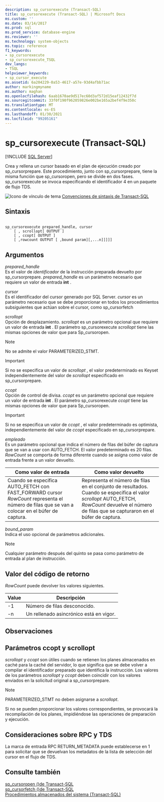 ```yaml
---
description: sp_cursorexecute (Transact-SQL)
title: sp_cursorexecute (Transact-SQL) | Microsoft Docs
ms.custom: ''
ms.date: 03/14/2017
ms.prod: sql
ms.prod_service: database-engine
ms.reviewer: ''
ms.technology: system-objects
ms.topic: reference
f1_keywords:
- sp_cursorexecute
- sp_cursorexecute_TSQL
dev_langs:
- TSQL
helpviewer_keywords:
- sp_cursor_execute
ms.assetid: 6a204229-0a53-4617-a57e-93d4afbb71ac
author: markingmyname
ms.author: maghan
ms.openlocfilehash: 6aab1670ae9d517ec60d3af572d15eaf12432f7d
ms.sourcegitcommit: 33f0f190f962059826e002be165a2bef4f9e350c
ms.translationtype: MT
ms.contentlocale: es-ES
ms.lasthandoff: 01/30/2021
ms.locfileid: "99205161"
---
```

# <a name="sp_cursorexecute-transact-sql"></a>sp_cursorexecute (Transact-SQL)
[!INCLUDE [SQL Server](../../includes/applies-to-version/sqlserver.md)]

  Crea y rellena un cursor basado en el plan de ejecución creado por sp_cursorprepare. Este procedimiento, junto con sp_cursorprepare, tiene la misma función que sp_cursoropen, pero se divide en dos fases. sp_cursorexecute se invoca especificando el identificador 4 en un paquete de flujo TDS.  
  
 ![Icono de vínculo de tema](../../database-engine/configure-windows/media/topic-link.gif "Icono de vínculo de tema") [Convenciones de sintaxis de Transact-SQL](../../t-sql/language-elements/transact-sql-syntax-conventions-transact-sql.md)  
  
## <a name="syntax"></a>Sintaxis  
  
```  
  
sp_cursorexecute prepared_handle, cursor  
    [ , scrollopt[ OUTPUT ]  
    [ , ccopt[ OUTPUT ]  
    [ ,rowcount OUTPUT [ ,bound param][,...n]]]]]  
```  
  
## <a name="arguments"></a>Argumentos  
 *prepared_handle*  
 Es el valor de *identificador* de la instrucción preparada devuelto por sp_cursorprepare. *prepared_handle* es un parámetro necesario que requiere un valor de entrada **int** .  
  
 *cursor*  
 Es el identificador del cursor generado por SQL Server. *cursor* es un parámetro necesario que se debe proporcionar en todos los procedimientos subsiguientes que actúan sobre el cursor, como sp_cursorfetch  
  
 *scrollopt*  
 Opción de desplazamiento. *scrollopt* es un parámetro opcional que requiere un valor de entrada **int** . El parámetro sp_cursorexecute *scrollopt* tiene las mismas opciones de valor que para Sp_cursoropen.  
  
> [!NOTE]  
>  No se admite el valor PARAMETERIZED_STMT.  
  
> [!IMPORTANT]  
>  Si no se especifica un valor de *scrollopt* , el valor predeterminado es Keyset independientemente del valor de *scrollopt* especificado en sp_cursorprepare.  
  
 *ccopt*  
 Opción de control de divisa. *ccopt* es un parámetro opcional que requiere un valor de entrada **int** . El parámetro sp_cursorexecute *ccopt* tiene las mismas opciones de valor que para Sp_cursoropen.  
  
> [!IMPORTANT]  
>  Si no se especifica un valor de *ccopt* , el valor predeterminado es optimista, independientemente del valor de *ccopt* especificado en sp_cursorprepare.  
  
 *empleado*  
 Es un parámetro opcional que indica el número de filas del búfer de captura que se van a usar con AUTO_FETCH. El valor predeterminado es 20 filas. *RowCount* se comporta de forma diferente cuando se asigna como valor de entrada frente a un valor devuelto.  
  
|Como valor de entrada|Como valor devuelto|  
|--------------------|---------------------|  
|Cuando se especifica AUTO_FETCH con FAST_FORWARD cursor *RowCount* representa el número de filas que se van a colocar en el búfer de captura.|Representa el número de filas en el conjunto de resultados. Cuando se especifica el valor *scrollopt* AUTO_FETCH, *RowCount* devuelve el número de filas que se capturaron en el búfer de captura.|  
  
 *bound_param*  
 Indica el uso opcional de parámetros adicionales.  
  
> [!NOTE]  
>  Cualquier parámetro después del quinto se pasa como parámetro de entrada al plan de instrucción.  
  
## <a name="code-return-value"></a>Valor del código de retorno  
 *RowCount* puede devolver los valores siguientes.  
  
|Value|Descripción|  
|-----------|-----------------|  
|-1|Número de filas desconocido.|  
|-n|Un rellenado asincrónico está en vigor.|  
  
## <a name="remarks"></a>Observaciones  
  
## <a name="scrollopt-and-ccopt-parameters"></a>Parámetros ccopt y scrollopt  
 *scrollopt* y *ccopt* son útiles cuando se retienen los planes almacenados en caché para la caché del servidor, lo que significa que se debe volver a compilar el identificador preparado que identifica la instrucción. Los valores de los parámetros *scrollopt* y *ccopt* deben coincidir con los valores enviados en la solicitud original a sp_cursorprepare.  
  
> [!NOTE]  
>  PARAMETERIZED_STMT no deben asignarse a *scrollopt*.  
  
 Si no se pueden proporcionar los valores correspondientes, se provocará la recompilación de los planes, impidiéndose las operaciones de preparación y ejecución.  
  
## <a name="rpc-and-tds-considerations"></a>Consideraciones sobre RPC y TDS  
 La marca de entrada RPC RETURN_METADATA puede establecerse en 1 para solicitar que se devuelvan los metadatos de la lista de selección del cursor en el flujo de TDS.  
  
## <a name="see-also"></a>Consulte también  
 [sp_cursoropen &#40;&#41;de Transact-SQL ](../../relational-databases/system-stored-procedures/sp-cursoropen-transact-sql.md)   
 [sp_cursorfetch &#40;&#41;de Transact-SQL ](../../relational-databases/system-stored-procedures/sp-cursorfetch-transact-sql.md)   
 [Procedimientos almacenados del sistema &#40;Transact-SQL&#41;](../../relational-databases/system-stored-procedures/system-stored-procedures-transact-sql.md)  
  
  
